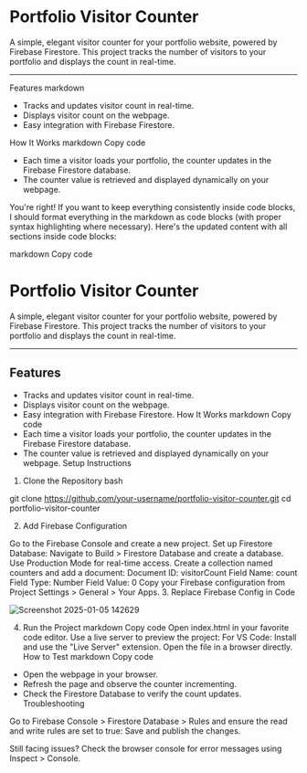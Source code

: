 # Portfolio Visitor Counter

A simple, elegant visitor counter for your portfolio website, powered by Firebase Firestore. This project tracks the number of visitors to your portfolio and displays the count in real-time.

---

Features
markdown
- Tracks and updates visitor count in real-time.
- Displays visitor count on the webpage.
- Easy integration with Firebase Firestore.


How It Works
markdown
Copy code
- Each time a visitor loads your portfolio, the counter updates in the Firebase Firestore database.
- The counter value is retrieved and displayed dynamically on your webpage.


You're right! If you want to keep everything consistently inside code blocks, I should format everything in the markdown as code blocks (with proper syntax highlighting where necessary). Here's the updated content with all sections inside code blocks:

markdown
Copy code
# Portfolio Visitor Counter

A simple, elegant visitor counter for your portfolio website, powered by Firebase Firestore. This project tracks the number of visitors to your portfolio and displays the count in real-time.

---

## **Features**
- Tracks and updates visitor count in real-time.
- Displays visitor count on the webpage.
- Easy integration with Firebase Firestore.
How It Works
markdown
Copy code
- Each time a visitor loads your portfolio, the counter updates in the Firebase Firestore database.
- The counter value is retrieved and displayed dynamically on your webpage.
Setup Instructions
1. Clone the Repository
bash

git clone https://github.com/your-username/portfolio-visitor-counter.git
cd portfolio-visitor-counter


2. Add Firebase Configuration

Go to the Firebase Console and create a new project. Set up Firestore Database: Navigate to Build > Firestore Database and create a database. Use Production Mode for real-time access. Create a collection named counters and add a document: Document ID: visitorCount Field Name: count Field Type: Number Field Value: 0 Copy your Firebase configuration from Project Settings > General > Your Apps.
3. Replace Firebase Config in Code


![Screenshot 2025-01-05 142629](https://github.com/user-attachments/assets/b2cb7d08-737d-4796-8d7f-240674d7e139)

4. Run the Project
markdown
Copy code
Open index.html in your favorite code editor. Use a live server to preview the project: For VS Code: Install and use the "Live Server" extension. Open the file in a browser directly.
How to Test
markdown
Copy code
- Open the webpage in your browser.
- Refresh the page and observe the counter incrementing.
- Check the Firestore Database to verify the count updates.
Troubleshooting

Go to Firebase Console > Firestore Database > Rules and ensure the read and write rules are set to true:
Save and publish the changes.

Still facing issues? Check the browser console for error messages using Inspect > Console.

